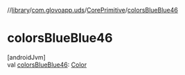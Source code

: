 //[library](../../../index.md)/[com.glovoapp.uds](../index.md)/[CorePrimitive](index.md)/[colorsBlueBlue46](colors-blue-blue46.md)

# colorsBlueBlue46

[androidJvm]\
val [colorsBlueBlue46](colors-blue-blue46.md): [Color](https://developer.android.com/reference/kotlin/androidx/compose/ui/graphics/Color.html)
